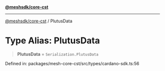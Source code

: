 [**@meshsdk/core-cst**](../README.md)

***

[@meshsdk/core-cst](../globals.md) / PlutusData

# Type Alias: PlutusData

> **PlutusData** = `Serialization.PlutusData`

Defined in: packages/mesh-core-cst/src/types/cardano-sdk.ts:56

